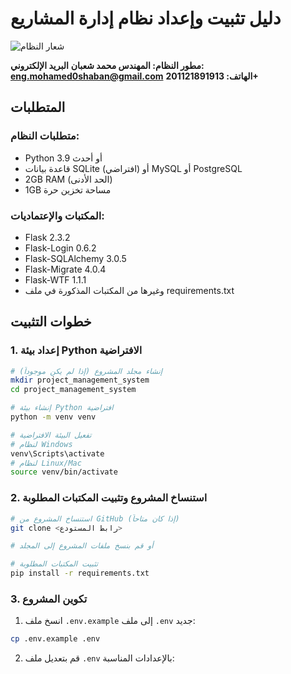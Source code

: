 # دليل تثبيت وإعداد نظام إدارة المشاريع

![شعار النظام](https://cdn-icons-png.flaticon.com/512/7486/7486754.png)

**مطور النظام: المهندس محمد شعبان**
**البريد الإلكتروني: eng.mohamed0shaban@gmail.com**
**الهاتف: 201121891913+**

## المتطلبات

### متطلبات النظام:
- Python 3.9 أو أحدث
- قاعدة بيانات SQLite (افتراضي) أو MySQL أو PostgreSQL
- 2GB RAM (الحد الأدنى)
- 1GB مساحة تخزين حرة

### المكتبات والإعتماديات:
- Flask 2.3.2
- Flask-Login 0.6.2
- Flask-SQLAlchemy 3.0.5
- Flask-Migrate 4.0.4
- Flask-WTF 1.1.1
- وغيرها من المكتبات المذكورة في ملف requirements.txt

## خطوات التثبيت

### 1. إعداد بيئة Python الافتراضية
```bash
# إنشاء مجلد المشروع (إذا لم يكن موجوداً)
mkdir project_management_system
cd project_management_system

# إنشاء بيئة Python افتراضية
python -m venv venv

# تفعيل البيئة الافتراضية
# لنظام Windows
venv\Scripts\activate
# لنظام Linux/Mac
source venv/bin/activate
```

### 2. استنساخ المشروع وتثبيت المكتبات المطلوبة
```bash
# استنساخ المشروع من GitHub (إذا كان متاحاً)
git clone <رابط المستودع>

# أو قم بنسخ ملفات المشروع إلى المجلد

# تثبيت المكتبات المطلوبة
pip install -r requirements.txt
```

### 3. تكوين المشروع

1. انسخ ملف `.env.example` إلى ملف `.env` جديد:
```bash
cp .env.example .env
```

2. قم بتعديل ملف `.env` بالإعدادات المناسبة:
